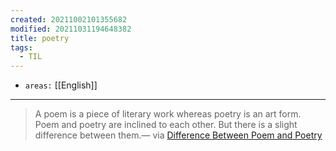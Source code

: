```yaml
---
created: 20211002101355682
modified: 20211031194648382
title: poetry
tags:
  - TIL
---
```


- `areas:` [[English]]

---

> A poem is a piece of literary work whereas poetry is an art form. Poem and poetry are inclined to each other. But there is a slight difference between them.— via [Difference Between Poem and Poetry](#%20by%20Anupama%20A%20Prakash%20%7C%20Medium%7Chttps%3A%2F%2Fanupamaaprakashv.medium.com%2Fdifference-between-poem-and-poetry-a5ea5be34540)
